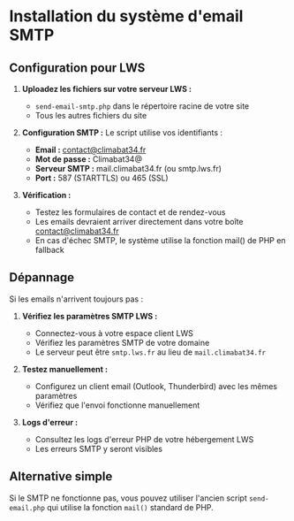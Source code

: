 # Installation du système d'email SMTP

## Configuration pour LWS

1. **Uploadez les fichiers sur votre serveur LWS :**
   - `send-email-smtp.php` dans le répertoire racine de votre site
   - Tous les autres fichiers du site

2. **Configuration SMTP :**
   Le script utilise vos identifiants :
   - **Email :** contact@climabat34.fr
   - **Mot de passe :** Climabat34@
   - **Serveur SMTP :** mail.climabat34.fr (ou smtp.lws.fr)
   - **Port :** 587 (STARTTLS) ou 465 (SSL)

3. **Vérification :**
   - Testez les formulaires de contact et de rendez-vous
   - Les emails devraient arriver directement dans votre boîte contact@climabat34.fr
   - En cas d'échec SMTP, le système utilise la fonction mail() de PHP en fallback

## Dépannage

Si les emails n'arrivent toujours pas :

1. **Vérifiez les paramètres SMTP LWS :**
   - Connectez-vous à votre espace client LWS
   - Vérifiez les paramètres SMTP de votre domaine
   - Le serveur peut être `smtp.lws.fr` au lieu de `mail.climabat34.fr`

2. **Testez manuellement :**
   - Configurez un client email (Outlook, Thunderbird) avec les mêmes paramètres
   - Vérifiez que l'envoi fonctionne manuellement

3. **Logs d'erreur :**
   - Consultez les logs d'erreur PHP de votre hébergement LWS
   - Les erreurs SMTP y seront visibles

## Alternative simple

Si le SMTP ne fonctionne pas, vous pouvez utiliser l'ancien script `send-email.php` qui utilise la fonction `mail()` standard de PHP.
